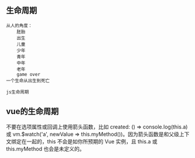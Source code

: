 
## 生命周期
    从人的角度：
        胚胎
        出生
        儿童
        少年
        青年
        中年
        老年
        game over
    一个生命从出生到死亡

    js生命周期

## vue的生命周期


不要在选项属性或回调上使用箭头函数，比如 created: () => console.log(this.a) 或 vm.$watch('a', newValue => this.myMethod())。因为箭头函数是和父级上下文绑定在一起的，this 不会是如你所预期的 Vue 实例，且 this.a 或 this.myMethod 也会是未定义的。
